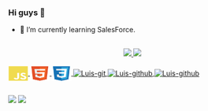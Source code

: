 ### Hi guys 👋

<!--Bio-->
- 🌱 I’m currently learning SalesForce.

##
<!--cards-->
<div align="center">
  <a href="https://github.com/lfestevam">
    <img height="150em" src="https://github-readme-stats.vercel.app/api?username=lfestevam&show_icons=true&theme=solarized-dark&include_all_commits=true&count_private=true"/>
  <img height="150em" src="https://github-readme-stats.vercel.app/api/top-langs/?username=lfestevam&layout=compact&langs_count=7&theme=solarized-dark"/>
</div>
<!--Tec-->
<div style="display: inline_block"><br>
   <img align="center" alt="Luis-Js" height="30" width="40" src="https://raw.githubusercontent.com/devicons/devicon/master/icons/javascript/javascript-plain.svg">
   <img align="center" alt="Luis-HTML" height="30" width="40" src="https://raw.githubusercontent.com/devicons/devicon/master/icons/html5/html5-original.svg">
   <img align="center" alt="Luis-CSS" height="30" width="40" src="https://raw.githubusercontent.com/devicons/devicon/master/icons/css3/css3-original.svg">
   <img align="center" alt="Luis-git" height="30" width="40" src="https://cdn.jsdelivr.net/gh/devicons/devicon/icons/git/git-original.svg">
   <img align="center" alt="Luis-github" height="30" width="40" src="https://cdn.jsdelivr.net/gh/devicons/devicon/icons/github/github-original.svg">
   <img align="center" alt="Luis-github" height="30" width="40" src="https://cdn.jsdelivr.net/gh/devicons/devicon/icons/figma/figma-original.svg">
 </div>
 
  ##
  
<!--Social-->
<div>
  <a href = "mailto:luisfestevam01@gmail.com"><img src="https://img.shields.io/badge/-Gmail-%23333?style=for-the-badge&logo=gmail&logoColor=white" target="_blank"></a>
  <a href="https://www.linkedin.com/in/lu%C3%ADs-estevam-devweb1307/" target="_blank"><img src="https://img.shields.io/badge/-LinkedIn-%230077B5?style=for-the-badge&logo=linkedin&logoColor=white" target="_blank"></a>
</div>
